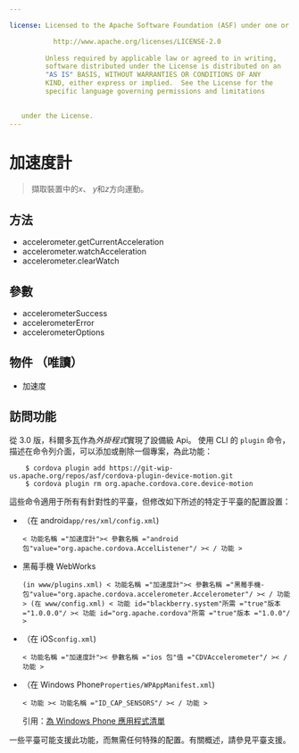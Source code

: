 ```yaml
---

license: Licensed to the Apache Software Foundation (ASF) under one or more contributor license agreements. See the NOTICE file distributed with this work for additional information regarding copyright ownership. The ASF licenses this file to you under the Apache License, Version 2.0 (the "License"); you may not use this file except in compliance with the License. You may obtain a copy of the License at

           http://www.apache.org/licenses/LICENSE-2.0
    
         Unless required by applicable law or agreed to in writing,
         software distributed under the License is distributed on an
         "AS IS" BASIS, WITHOUT WARRANTIES OR CONDITIONS OF ANY
         KIND, either express or implied.  See the License for the
         specific language governing permissions and limitations
    

   under the License.
---
```


# 加速度計

> 擷取裝置中的*x*、 *y*和*z*方向運動。

## 方法

*   accelerometer.getCurrentAcceleration
*   accelerometer.watchAcceleration
*   accelerometer.clearWatch

## 參數

*   accelerometerSuccess
*   accelerometerError
*   accelerometerOptions

## 物件 （唯讀）

*   加速度

## 訪問功能

從 3.0 版，科爾多瓦作為*外掛程式*實現了設備級 Api。 使用 CLI 的 `plugin` 命令，描述在命令列介面，可以添加或刪除一個專案，為此功能：

        $ cordova plugin add https://git-wip-us.apache.org/repos/asf/cordova-plugin-device-motion.git
        $ cordova plugin rm org.apache.cordova.core.device-motion
    

這些命令適用于所有有針對性的平臺，但修改如下所述的特定于平臺的配置設置：

*   （在 android`app/res/xml/config.xml`)
    
        < 功能名稱 ="加速度計">< 參數名稱 ="android 包"value="org.apache.cordova.AccelListener"/ >< / 功能 >
        

*   黑莓手機 WebWorks
    
        (in www/plugins.xml) < 功能名稱 ="加速度計">< 參數名稱 ="黑莓手機-包"value="org.apache.cordova.accelerometer.Accelerometer"/ >< / 功能 > (在 www/config.xml) < 功能 id="blackberry.system"所需 ="true"版本 ="1.0.0.0"/ >< 功能 id="org.apache.cordova"所需 ="true"版本 ="1.0.0"/ >
        

*   （在 iOS`config.xml`)
    
        < 功能名稱 ="加速度計">< 參數名稱 ="ios 包"值 ="CDVAccelerometer"/ >< / 功能 >
        

*   （在 Windows Phone`Properties/WPAppManifest.xml`)
    
        < 功能 >< 功能名稱 ="ID_CAP_SENSORS"/ >< / 功能 >
        
    
    引用：[為 Windows Phone 應用程式清單][1]

 [1]: http://msdn.microsoft.com/en-us/library/ff769509%28v=vs.92%29.aspx

一些平臺可能支援此功能，而無需任何特殊的配置。有關概述，請參見平臺支援。